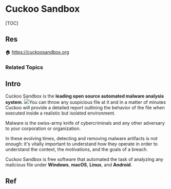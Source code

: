 # Cuckoo Sandbox

[TOC]



## Res
🏠 https://cuckoosandbox.org


### Related Topics



## Intro
Cuckoo Sandbox is the **leading open source automated malware analysis system**.
![](https://cuckoosandbox.org/assets/images/cuckoo-white.png)You can throw any suspicious file at it and in a matter of minutes Cuckoo will provide a detailed report outlining the behavior of the file when executed inside a realistic but isolated environment.  
  
Malware is the swiss-army knife of cybercriminals and any other adversary to your corporation or organization.  
  
In these evolving times, detecting and removing malware artifacts is not enough: it's vitally important to understand how they operate in order to understand the context, the motivations, and the goals of a breach.  
  
Cuckoo Sandbox is free software that automated the task of analyzing any malicious file under **Windows**, **macOS**, **Linux**, and **Android**.



## Ref

